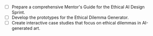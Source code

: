 - [ ] Prepare a comprehensive Mentor's Guide for the Ethical AI Design Sprint.
- [ ] Develop the prototypes for the Ethical Dilemma Generator.
- [ ] Create interactive case studies that focus on ethical dilemmas in AI-generated art.